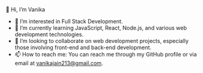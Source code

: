 👋 Hi, I’m Vanika
- 👀 I’m interested in Full Stack Development.
- 🌱 I’m currently learning JavaScript, React, Node.js, and various web development technologies.
- 💞️ I’m looking to collaborate on web development projects, especially those involving front-end and back-end development.
- 📫 How to reach me: You can reach me through my GitHub profile or via email at vanikajain213@gmail.com.





<!---
Vanika-08/Vanika-08 is a ✨ special ✨ repository because its `README.md` (this file) appears on your GitHub profile.
You can click the Preview link to take a look at your changes.
--->
